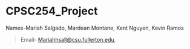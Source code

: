 # CPSC254_Project

Names-Mariah Salgado, Mardean Montane, Kent Nguyen, Kevin Ramos
> Email- Mariahhsall@csu.fullerton.edu, 
